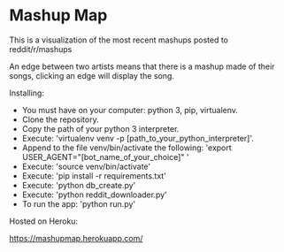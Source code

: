 # Mashup Map

This is a visualization of the most recent mashups posted to reddit/r/mashups

An edge between two artists means that there is a mashup made of their songs, clicking an edge will display the song.


Installing:

- You must have on your computer: python 3, pip, virtualenv.
- Clone the repository.
- Copy the path of your python 3 interpreter.
- Execute: 'virtualenv venv -p [path_to_your_python_interpreter]'.
- Append to the file venv/bin/activate the following: 'export USER_AGENT="[bot_name_of_your_choice]" '
- Execute: 'source venv/bin/activate'
- Execute: 'pip install -r requirements.txt'
- Execute: 'python db_create.py'
- Execute: 'python reddit_downloader.py'
- To run the app: 'python run.py'

Hosted on Heroku:

https://mashupmap.herokuapp.com/
